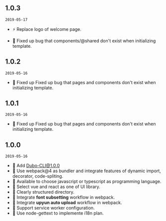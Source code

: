 ## 1.0.3

`2019-05-17`

- ⚡️ Replace logo of welcome page.

- 🐞 Fixed up bug that components/@shared don't exist when initializing template.

## 1.0.2

`2019-05-16`

- 🐞 Fixed up Fixed up bug that pages and components don't exist when initializing template.

## 1.0.1

`2019-05-16`

- 🐞 Fixed up Fixed up bug that pages and components don't exist when initializing template.

## 1.0.0

`2019-05-16`

- 🌟 Add Dubo-CLI@1.0.0
- 🌟 Use webpack@4 as bundler and integrate features of dynamic import, decorator, code-spliting.
- 🌟 Available to choose javascript or typescript as programming language.
- 🌟 Select vue and react as one of UI library.
- 🌟 Clearly structured directory.
- 🌟 Integrate **font subsetting** workflow in webpack.
- 🌟 Integrate **upyun auto upload** workflow in webpack.
- 🌟 Support service worker configuration.
- 🌟 Use node-gettext to implemente i18n plan.
